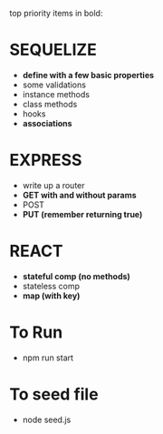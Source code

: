 top priority items in bold:

# SEQUELIZE

- **define with a few basic properties**
- some validations
- instance methods
- class methods
- hooks
- **associations**

# EXPRESS

- write up a router
- **GET with and without params**
- POST
- **PUT (remember returning true)**

# REACT

- **stateful comp (no methods)**
- stateless comp
- **map (with key)**

# To Run

- npm run start

# To seed file

- node seed.js
